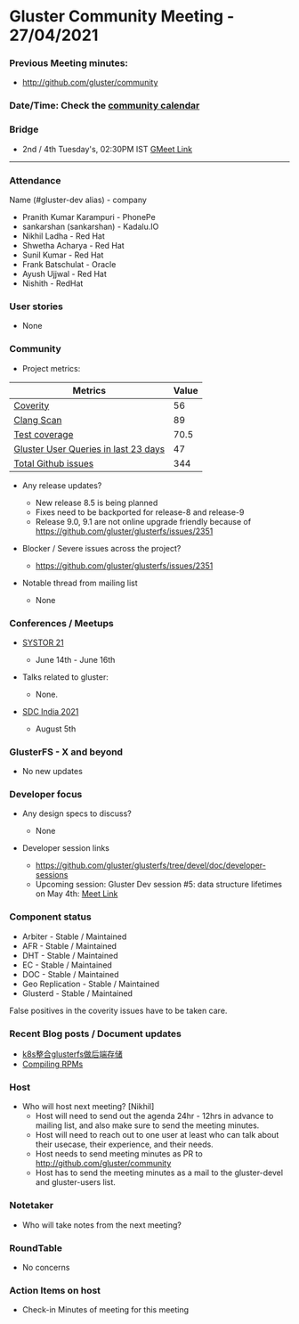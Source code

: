 # Gluster Community Meeting -  27/04/2021


### Previous Meeting minutes:

- http://github.com/gluster/community

### Date/Time: Check the [community calendar](https://calendar.google.com/event?action=TEMPLATE&tmeid=MDQ0YmRydTllMXYzdWFoMmpsbjdqNXJlYmNfMjAyMDEwMjdUMDkwMDAwWiBzYWptb2hhbUByZWRoYXQuY29t&tmsrc=sajmoham%40redhat.com&scp=ALL)

### Bridge
* 2nd / 4th Tuesday's, 02:30PM IST [GMeet Link](https://www.google.com/url?q=https://meet.google.com/cpu-eiue-hvk?hs%3D122%26authuser%3D0&sa=D&source=calendar&ust=1619847762897000&usg=AOvVaw1XG1EM5nnZJrlWUCEVy_Ef)


-------

### Attendance
Name (#gluster-dev alias) - company

- Pranith Kumar Karampuri - PhonePe
- sankarshan (sankarshan) - Kadalu.IO
- Nikhil Ladha - Red Hat
- Shwetha Acharya - Red Hat
- Sunil Kumar - Red Hat
- Frank Batschulat - Oracle
- Ayush Ujjwal - Red Hat
- Nishith - RedHat

### User stories
*    None

### Community

* Project metrics:

|    Metrics                |   Value  |
| ------------------------- | -------- |
|[Coverity](https://scan.coverity.com/projects/gluster-glusterfs)  | 56  |
|[Clang Scan](https://build.gluster.org/job/clang-scan/lastBuild/) |   89  |
|[Test coverage](https://build.gluster.org/job/line-coverage/lastCompletedBuild/Line_20Coverage_20Report/)|    70.5 |
|[Gluster User Queries in last 23 days](https://lists.gluster.org/pipermail/gluster-users/2021-April/thread.html)        |     47     |
|[Total Github issues](https://github.com/gluster/glusterfs/issues)       |    344   |


* Any release updates?
    * New release 8.5 is being planned
    * Fixes need to be backported for release-8 and release-9
    * Release 9.0, 9.1 are not online upgrade friendly because of https://github.com/gluster/glusterfs/issues/2351
    

* Blocker / Severe issues across the project?
    * https://github.com/gluster/glusterfs/issues/2351
   

* Notable thread from mailing list
    * None


### Conferences / Meetups


* [SYSTOR 21](https://www.systor.org/2021/cfp.html)
    * June 14th - June 16th

* Talks related to gluster:
    - None.

* [SDC India 2021](https://www.snia.org/events/sdcindia)
    * August 5th

### GlusterFS - X and beyond
*    No new updates


### Developer focus

* Any design specs to discuss?
    * None

* Developer session links
    * https://github.com/gluster/glusterfs/tree/devel/doc/developer-sessions
    * Upcoming session: Gluster Dev session #5: data structure lifetimes on May 4th: [Meet Link](meet.google.com/tub-yrrj-exa
)


### Component status
* Arbiter - Stable / Maintained
* AFR - Stable / Maintained
* DHT - Stable / Maintained
* EC - Stable / Maintained
* DOC - Stable / Maintained
* Geo Replication - Stable / Maintained
* Glusterd - Stable / Maintained

False positives in the coverity issues have to be taken care.


### Recent Blog posts / Document updates
* [k8s整合glusterfs做后端存储](https://linjinbao666.medium.com/k8s%E6%95%B4%E5%90%88glusterfs%E5%81%9A%E5%90%8E%E7%AB%AF%E5%AD%98%E5%82%A8-9ca9cf610502)
* [Compiling RPMs](https://medium.com/geekculture/compiling-rpms-36ac24970f0e?source=rss------glusterfs-5)


### Host

* Who will host next meeting? [Nikhil]
  - Host will need to send out the agenda 24hr - 12hrs in advance to mailing list, and also make sure to send the meeting minutes.
  - Host will need to reach out to one user at least who can talk about their usecase, their experience, and their needs.
  - Host needs to send meeting minutes as PR to http://github.com/gluster/community
  - Host has to send the meeting minutes as a mail to the gluster-devel and gluster-users list.


### Notetaker

* Who will take notes from the next meeting?


### RoundTable

* No concerns


### Action Items on host
* Check-in Minutes of meeting for this meeting

